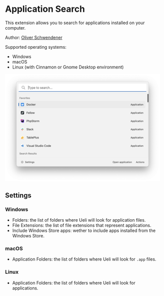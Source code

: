 # Application Search

This extension allows you to search for applications installed on your computer.

Author: [Oliver Schwendener](https://github.com/oliverschwendener)

Supported operating systems:

-   Windows
-   macOS
-   Linux (with Cinnamon or Gnome Desktop environment)

![Example](example.png)

## Settings

### Windows

-   Folders: the list of folders where Ueli will look for application files.
-   File Extensions: the list of file extensions that represent applications.
-   Include Windows Store apps: wether to include apps installed from the Windows Store.

### macOS

-   Application Folders: the list of folders where Ueli will look for `.app` files.

### Linux

-   Application Folders: the list of folders where Ueli will look for applications.
